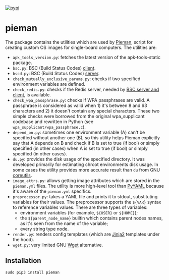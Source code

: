 [![pypi](https://badge.fury.io/py/pieman.svg)](https://badge.fury.io/py/pieman)

# pieman

The package contains the utilities which are used by [Pieman](https://github.com/tolstoyevsky/pieman), script for creating custom OS images for single-board computers. The utilities are:

* `apk_tools_version.py`: fetches the latest version of the apk-tools-static package.
* `bsc.py`: BSC (Build Status Codes) [client](https://github.com/tolstoyevsky/pieman/blob/master/doc/bsc_server_and_client.md).
* `bscd.py`: BSC (Build Status Codes) [server](https://github.com/tolstoyevsky/pieman/blob/master/doc/bsc_server_and_client.md).
* `check_mutually_exclusive_params.py`: checks if two specified environment variables are defined.
* `check_redis.py`: checks if the Redis server, needed by [BSC server and client](https://github.com/tolstoyevsky/pieman/blob/master/doc/bsc_server_and_client.md), is available.
* `check_wpa_passphrase.py`: checks if WPA passphrases are valid. A passphrase is considered as valid when 1) it's between 8 and 63 characters and 2) it doesn't contain any special characters. These two simple checks were borrowed from the original wpa_supplicant codebase and rewritten in Python (see `wpa_supplicant/wpa_passphrase.c`).
* `depend_on.py`: sometimes one environment variable (A) can't be specified without another one (B), so this utility helps Pieman explicitly say that A depends on B and check if B is set to true (if bool) or simply specified (in other cases) when A is set to true (if bool) or simply specified (in other cases).
* `du.py`: provides the disk usage of the specified directory. It was developed primarily for estimating chroot environments disk usage. In some cases the utility provides more accurate result than `du` from GNU [coreutils](https://gnu.org/software/coreutils/).
* `image_attrs.py`: allows getting image attributes which are stored in the `pieman.yml` files. The utility is more high-level tool than [PyYAML](https://pyyaml.org) because it's aware of the `pieman.yml` specifics.
* `preprocessor.py`: takes a YAML file and prints it to stdout, substituting variables for their values. The preprocessor supports the `${VAR}` syntax to reference variables values. There are three types of variables:
  * environment variables (for example, `${USER}` or `${HOME}`);
  * the `${parent_node_name}` builtin which contains parent nodes names, as it's seen from the name of the variable;
  * every string type node.
* `render.py`: renders config templates (which are [Jinja2](https://jinja.palletsprojects.com) templates under the hood).
* `wget.py`: very limited GNU [Wget](https://www.gnu.org/software/wget/) alternative.

## Installation

```sudo pip3 install pieman```


